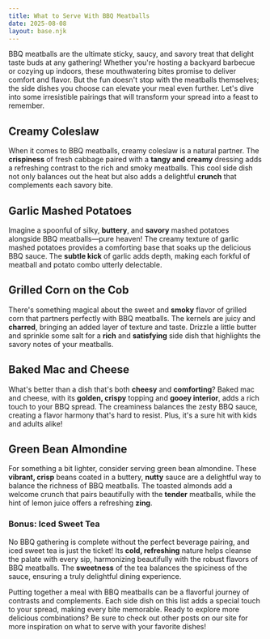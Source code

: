 ```yaml
---
title: What to Serve With BBQ Meatballs
date: 2025-08-08
layout: base.njk
---
```


BBQ meatballs are the ultimate sticky, saucy, and savory treat that delight taste buds at any gathering! Whether you're hosting a backyard barbecue or cozying up indoors, these mouthwatering bites promise to deliver comfort and flavor. But the fun doesn't stop with the meatballs themselves; the side dishes you choose can elevate your meal even further. Let's dive into some irresistible pairings that will transform your spread into a feast to remember.

## **Creamy Coleslaw**
When it comes to BBQ meatballs, creamy coleslaw is a natural partner. The **crispiness** of fresh cabbage paired with a **tangy and creamy** dressing adds a refreshing contrast to the rich and smoky meatballs. This cool side dish not only balances out the heat but also adds a delightful **crunch** that complements each savory bite.

## **Garlic Mashed Potatoes**
Imagine a spoonful of silky, **buttery**, and **savory** mashed potatoes alongside BBQ meatballs—pure heaven! The creamy texture of garlic mashed potatoes provides a comforting base that soaks up the delicious BBQ sauce. The **subtle kick** of garlic adds depth, making each forkful of meatball and potato combo utterly delectable.

## **Grilled Corn on the Cob**
There's something magical about the sweet and **smoky** flavor of grilled corn that partners perfectly with BBQ meatballs. The kernels are juicy and **charred**, bringing an added layer of texture and taste. Drizzle a little butter and sprinkle some salt for a **rich** and **satisfying** side dish that highlights the savory notes of your meatballs.

## **Baked Mac and Cheese**
What's better than a dish that's both **cheesy** and **comforting**? Baked mac and cheese, with its **golden, crispy** topping and **gooey interior**, adds a rich touch to your BBQ spread. The creaminess balances the zesty BBQ sauce, creating a flavor harmony that's hard to resist. Plus, it's a sure hit with kids and adults alike!

## **Green Bean Almondine**
For something a bit lighter, consider serving green bean almondine. These **vibrant, crisp** beans coated in a buttery, **nutty** sauce are a delightful way to balance the richness of BBQ meatballs. The toasted almonds add a welcome crunch that pairs beautifully with the **tender** meatballs, while the hint of lemon juice offers a refreshing **zing**.

### Bonus: Iced Sweet Tea
No BBQ gathering is complete without the perfect beverage pairing, and iced sweet tea is just the ticket! Its **cold, refreshing** nature helps cleanse the palate with every sip, harmonizing beautifully with the robust flavors of BBQ meatballs. The **sweetness** of the tea balances the spiciness of the sauce, ensuring a truly delightful dining experience.

Putting together a meal with BBQ meatballs can be a flavorful journey of contrasts and complements. Each side dish on this list adds a special touch to your spread, making every bite memorable. Ready to explore more delicious combinations? Be sure to check out other posts on our site for more inspiration on what to serve with your favorite dishes!